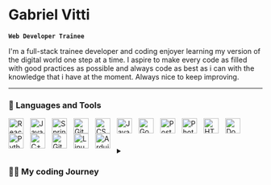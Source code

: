 # Gabriel Vitti

**`Web Developer Trainee`**

I'm a full-stack trainee developer and coding enjoyer learning my version of the digital world one step at a time. I aspire to make every code as filled with good practices as possible and always code as best as i can with the knowledge that i have at the moment. Always nice to keep improving.

---

### 🧰 Languages and Tools

<img align="left" alt="React" width="30px" style="padding-right:10px;" src="https://cdn.jsdelivr.net/gh/devicons/devicon/icons/react/react-original.svg" />
<img align="left" alt="Java" width="30px" style="padding-right:10px;" src="https://cdn.jsdelivr.net/gh/devicons/devicon/icons/java/java-original.svg"/>
<img align="left" alt="Spring" width="30px" style="padding-right:10px;" src="https://cdn.jsdelivr.net/gh/devicons/devicon/icons/spring/spring-original.svg" />
<img align="left" alt="Git" width="30px" style="padding-right:10px;" src="https://cdn.jsdelivr.net/gh/devicons/devicon/icons/git/git-original.svg" />
<img align="left" alt="CSS" width="30px" style="padding-right:10px;" src="https://cdn.jsdelivr.net/gh/devicons/devicon/icons/css3/css3-plain.svg" />
<img align="left" alt="JavaScript" width="30px" style="padding-right:10px;" src="https://cdn.jsdelivr.net/gh/devicons/devicon/icons/javascript/javascript-plain.svg" />
<img align="left" alt="Go" width="30px" style="padding-right:10px;" src="https://cdn.jsdelivr.net/gh/devicons/devicon/icons/go/go-original.svg" />
<img align="left" alt="Postgresql" width="30px" style="padding-right:10px;" src="https://cdn.jsdelivr.net/gh/devicons/devicon/icons/postgresql/postgresql-original-wordmark.svg" />
<img align="left" alt="Photoshop" width="30px" style="padding-right:10px;" src="https://cdn.jsdelivr.net/gh/devicons/devicon/icons/photoshop/photoshop-line.svg" />      <img align="left" alt="HTML" width="30px" style="padding-right:10px;" src="https://cdn.jsdelivr.net/gh/devicons/devicon/icons/html5/html5-plain.svg" />
<img align="left" alt="Docker" width="30px" style="padding-right:10px;" src="https://cdn.jsdelivr.net/gh/devicons/devicon/icons/docker/docker-original-wordmark.svg" />
<img align="left" alt="Python" width="30px" style="padding-right:10px;" src="https://cdn.jsdelivr.net/gh/devicons/devicon/icons/python/python-plain.svg" />
<img align="left" alt="C++" width="30px" style="padding-right:10px;" src="https://cdn.jsdelivr.net/gh/devicons/devicon/icons/cplusplus/cplusplus-line.svg" />
<img align="left" alt="GitHub" width="30px" style="padding-right:10px;" src="https://cdn.jsdelivr.net/gh/devicons/devicon/icons/github/github-original.svg" />
<img align="left" alt="Linux" width="30px" style="padding-right:10px;" src="https://cdn.jsdelivr.net/gh/devicons/devicon/icons/linux/linux-original.svg" />
<img align="left" alt="Arduino" width="30px" style="padding-right:10px;" src="https://cdn.jsdelivr.net/gh/devicons/devicon/icons/arduino/arduino-plain-wordmark.svg" />  
<br />

#

<details>
 <summary><h3>👨‍💻 My coding Journey</h3></summary>
    I started my coding journey as an automation engineering student, where i learned how few coding automation engineerings actually learn. After falling in love with the small amount of programming classes that I had, decided to keep on learning through online courses, and lots of googling.
    After searching for new content all over the internet I was blessed enough to find a trainee program at CWI Software, where my coding journey trully took a turn for the best. There I was able to lear full-stack developing using spring and react to develop a new project every day, sometimes by myself and sometimes with a group of other trainees, who i have the utmost respect for and thank for having the opportunity to work with.

<picture>
  <source media="(prefers-color-scheme: dark)" srcset="https://raw.githubusercontent.com/v1tti/v1tti/output/github-contribution-grid-snake-dark.svg%22%3E
  <source media="(prefers-color-scheme: light)" srcset="https://raw.githubusercontent.com/v1tti/v1tti/output/github-contribution-grid-snake.svg%22%3E
  <img alt="github contribution grid snake animation" src="https://raw.githubusercontent.com/v1tti/v1tti/output/github-contribution-grid-snake.svg%22%3E
</picture>
